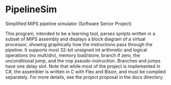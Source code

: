 PipelineSim
===========

Simplified MIPS pipeline simulator (Software Senior Project)

This program, intended to be a learning tool, parses spripts written in a subset of MIPS assembly and displays a block diagram of a virtual processor, showing graphically how the instructions pass through the pipeline.  It supports most 32-bit unsigned int arithmetic and logical operations (no mult/div), memory load/store, branch if zero, the unconditional jump, and the nop pseudo-instruction.  Branches and jumps have one delay slot.  Note that while most of the project is implemented in C#, the assembler is written in C with Flex and Bison, and must be compiled separately.  For more details, see the project proposal in the docs directory.
